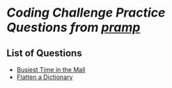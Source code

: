 _Coding Challenge Practice Questions from [pramp](https://www.pramp.com)_
=========================================================================

## List of Questions
- [Busiest Time in the Mall](https://github.com/kywbaek/pramp_questions/blob/master/questions/busiest-time-in-the-mall/question.md)
- [Flatten a Dictionary](https://github.com/kywbaek/pramp_questions/blob/master/questions/flatten-a-dictionary/question.md)
